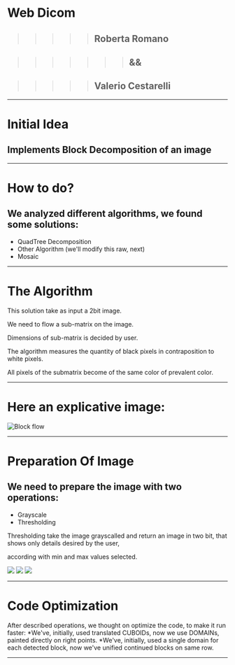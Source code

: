 # Web Dicom
> > > > > ##   Roberta Romano

> > > > > > > ##       &&

> > > > > ##  Valerio Cestarelli

- - -
# Initial Idea

## Implements Block Decomposition of an image

- - -
# How to do?

## We analyzed different algorithms, we found some solutions:
* QuadTree Decomposition
* Other Algorithm (we'll modify this raw, next)
* Mosaic


- - -
# The Algorithm

This solution take as input a 2bit image.

We need to flow a sub-matrix on the image.

Dimensions of sub-matrix is decided by user.

The algorithm measures the quantity of black pixels in contraposition to white pixels.

All pixels of the submatrix become of the same color of prevalent color.

- - -
# Here an explicative image:
![Block flow](http://picasion.com/pic71/fac47580c7966c32204d12c0d8b6db5d.gif)

- - -
# Preparation Of Image

## We need to prepare the image with two operations:
* Grayscale
* Thresholding

Thresholding take the image grayscalled and return an image in two bit, that shows only details desired by the user,

according with min and max values selected.

![](http://s24.postimg.org/letrqpz1h/Pavlovsk_Railing_of_bridge_Yellow_palace_Winter.jpg)
![](http://s24.postimg.org/fcm508alh/Schermata_del_2013_07_01_18_05_14.png)
![](http://s24.postimg.org/5zl3cqpwl/Pavlovsk_Railing_of_bridge_Yellow_palace_Winter.jpg)

- - - 
# Code Optimization

After described operations, we thought on optimize the code, to make it run faster:
*We've, initially, used translated CUBOIDs, now we use DOMAINs, painted directly on right points.
*We've, initially, used a single domain for each detected block, now we've unified continued blocks on same row.

- - -



